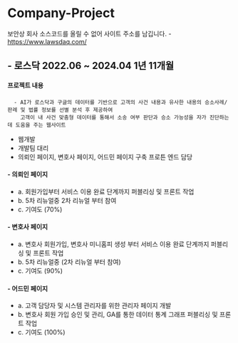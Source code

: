 # Company-Project
보안상 회사 소스코드를 올릴 수 없어 사이트 주소를 남깁니다.  - https://www.lawsdaq.com/

## - 로스닥 2022.06 ~ 2024.04 1년 11개월
 #### 프로젝트 내용
      - AI가 로스닥과 구글의 데이터를 기반으로 고객의 사건 내용과 유사한 내용의 승소사례/판례 및 법률 정보를 선별 분석 후 제공하여
        고객이 내 사건 맞춤형 데이터를 통해서 소송 여부 판단과 승소 가능성을 자가 진단하는데 도움을 주는 웹사이트
        
 - 웹개발
 - 개발팀 대리
 - 의뢰인 페이지, 변호사 페이지, 어드민 페이지 구축 프로튼 엔드 담당

#### - 의뢰인 페이지
   - a. 회원가입부터 서비스 이용 완료 단계까지 퍼블리싱 및 프론트 작업
   - b. 5차 리뉴얼중 2차 리뉴얼 부터 참여
   - c. 기여도 (70%)

#### - 변호사 페이지
   - a. 변호사 회원가입, 변호사 미니홈피 생성 부터 서비스 이용 완료 단계까지 퍼블리싱 및 프론트 작업
   - b. 5차 리뉴얼중 (2차 리뉴얼 부터 참여)
   - c. 기여도 (90%)

#### - 어드민  페이지
   - a. 고객 담당자 및 시스템 관리자를 위한 관리자 페이지 개발
   - b. 변호사 회원 가입 승인 및 관리, GA를 통한 데이터 통계 그래프 퍼블리싱 및 프론트 작업
   - c. 기여도 (100%)
